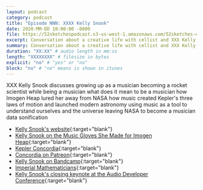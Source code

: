 ```yaml
---
layout: podcast
category: podcast
title: "Episode NNN: XXXX Kelly Snook"
date: 2020-MM-DD 10:00:00 -0800
file: https://52sketchespodcast.s3-us-west-1.amazonaws.com/52sketches-episode-NNN-Kelly-Snook.mp3
excerpt: Conversation about a creative life with cellist and XXX Kelly Snook
summary: Conversation about a creative life with cellist and XXX Kelly Snook
duration: "XX:XX" # audio length in mm:ss
length: "XXXXXXXX" # filesize in bytes
explicit: "no" # "yes" or "no"
block: "no" # "no" means is shown in itunes
---
```


XXX Kelly Snook discusses
growing up as a musician
becoming a rocket scientist while being a musician
what does it mean to be a musician
how Imogen Heap lured her away from NASA
how music created Kepler's three laws of motion and launched modern astronomy
using music as a tool to understand ourselves and the universe
leaving NASA to become a musician
data sonification

- [Kelly Snook's website](http://kellysnook.com){:target="blank"}
- [Kelly Snook on the Music Gloves She Made for Imogen Heap](https://www.youtube.com/watch?v=nYZAau0kcDU){:target="blank"}
- [Kepler Concordia](http://concordia.world){:target="blank"}
- [Concordia on Patreon](https://www.patreon.com/concordia){:target="blank"}
- [Kelly Snook on Bandcamp](https://kellysnook.bandcamp.com/releases){:target="blank"}
- [Imperial Mathematicians](https://imperialmathematicians.bandcamp.com/releases){:target="blank"}
- [Kelly Snook's closing keynote at the Audio Developer Conference](https://audio.dev/talks/closing-keynote){:target="blank"}
